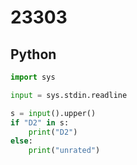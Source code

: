 # 23303

## Python

```python
import sys

input = sys.stdin.readline

s = input().upper()
if "D2" in s:
    print("D2")
else:
    print("unrated")
```
